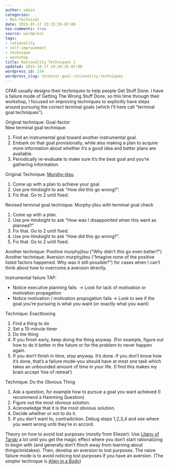 ```yaml
---
author: admin
categories:
- Non-Technical
date: 2015-07-17 23:15:39-07:00
has-comments: true
source: wordpress
tags:
- rationality
- self-improvement
- technique
- workshop
title: Rationality Techniques 1
updated: 2015-10-17 19:26:35-07:00
wordpress_id: 234
wordpress_slug: terminal-goal-rationality-techniques
---
```

CFAR usually designs their techniques to help people Get Stuff Done. I have a failure mode of Getting The Wrong Stuff Done, so this time through their workshop, I focused on improving techniques to explicitly have steps around pursuing the correct terminal goals (which I’ll here call “terminal goal techniques”).

Original technique: Goal-factor  
New terminal goal technique:

1.  Find an instrumental goal toward another instrumental goal.
2.  Embark on that goal provisionally, while also making a plan to acquire more information about whether it’s a good idea and better plans are available.
3.  Periodically re-evaluate to make sure it’s the best goal and you’re gathering information.

Original Technique: [Murphy-jitsu  
](https://docs.google.com/document/d/1oEyvXQXdPDzu72Wv2j5bRfJbB7hV3zrjLMVR_T428oc/edit)

1.  Come up with a plan to achieve your goal.
2.  Use pre-hindsight to ask “How did this go wrong?”.
3.  Fix that. Go to 2 until fixed.

Revised terminal goal technique: Murphy-jitsu with terminal goal check

1.  Come up with a plan.
2.  Use pre-hindsight to ask “How was I disappointed when this went as planned?”
3.  Fix that. Go to 2 until fixed.
4.  Use pre-hindsight to ask “How did this go wrong?”.
5.  Fix that. Go to 2 until fixed.

Another technique: Positive murphyjitsu (“Why didn’t this go even better?”)  
Another technique: Aversion murphyjitsu (“Imagine none of the positive listed factors happened. Why was it still possible?”) for cases when I can’t think about how to overcome a aversion directly.

Instrumental failure TAP:

-   Notice executive planning fails  -> Look for lack of motivation or motivation propagation
-   Notice motivation / motivation propogation fails -> Look to see if the goal you’re pursuing is what you want (or exactly what you want)

Technique: Exactboxing

1.  Find a thing to do
2.  Set a 15-minute timer
3.  Do the thing
4.  If you finish early, keep doing the thing anyway. (For example, figure out how to do it better in the future or for the problem to never happen again.
5.  If you don’t finish in time, stop anyway. It’s done. If you don’t know how it’s done, that’s a failure mode–you should have at most one task which takes an unbounded amount of time in your life. (I find this makes my brain accept ‘line of retreat’)

Technique: Do the Obvious Thing

1.  Ask a question, for example how to pursue a goal you want achieved (I recommend a Hamming Question)
2.  Figure out the most obvious solution.
3.  Acknowledge that it is the most obvious solution.
4.  Decide whether or not to do it.
5.  If you don’t want to, contradiction. Debug steps 1,2,3,4 and see where you went wrong until they’re in accord.

Theory on how to avoid lost purposes (mostly from Eliezer): Use [Litany of Tarski](http://wiki.lesswrong.com/wiki/Litany_of_Tarski) a lot until you get the magic effect where you don’t start rationalizing to begin with (and generally don’t flinch away from learning about things/mistakes). Then, develop an aversion to lost purposes. The naive failure mode is to avoid noticing lost purposes if you have an aversion. (The simpler technique is [Alien in a Body](http://lesswrong.com/lw/5x8/teachable_rationality_skills/49d7))
